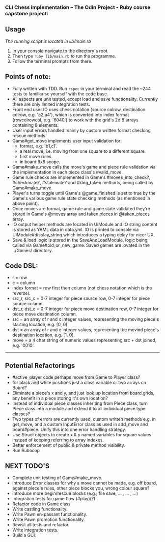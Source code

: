 ### CLI Chess implementation – The Odin Project - Ruby course capstone project:

## Usage
*The running script is located in lib/main.rb*
1. In your console navigate to the directory's root.
2. Then type `ruby lib/main.rb` to run the programme.
3. Follow the terminal prompts from there.

## Points of note:
- Fully written with TDD. Run `rspec` in your terminal and read the ~244 tests to familiarise yourself with the code base.
- All aspects are unit tested, except load and save functionality. Currently there are only limited integration tests.
- Front end user IO uses chess notation (source colrow, destination colrow, e.g. 'a2,a4'), which is converted into index format (rowcolrowcol, e.g. '6040') to work with the grid's 2d 8 arrays containing 8 elements. 
- User input errors handled mainly by custom written format checking rescue methods.
- Game#get_move implements user input validation for:
  - format, e.g. 'b1,c1'.
  - a real move; i.e. moving from one square to a different square.
  - first move rules.
  - in board 8x8 scope.
- Game#make_move calls the move's game and piece rule validation via the implementation in each piece class's #valid_move.
- Game rule checks are implemented in Game's #moves_into_check?, #checkmate?, #stalemate? and #king_taken methods, being called by Game#make_move.
- Player's turns toggle until Game's @game_finished is set to true by the Game's various game rule state checking methods (as mentioned in above point).
- Once moves are format, game rule and game state validated they're stored in Game's @moves array and taken pieces in @taken_pieces array.
- IO output helper methods are located in UiModule and IO string content is stored as YAML data in data.yml. IO is printed to console via UiModule#display_string which introduces a typing delay for nicer UX.
- Save & load logic is stored in the SaveAndLoadModule, logic being called via Game#old_or_new_game. Saved games are lovated in the ../Games/ directory.

## Code DSL:
- r = row
- c = column
- index format = row first then column (not chess notation which is the reverse).
- src_r, src_c = 0-7 integer for piece source row, 0-7 integer for piece source column.
- dst_r, dst_c = 0-7 integer for piece move destination row, 0-7 integer for piece move destination column.
- src = an array of r and c integer values, representing the moving piece's starting location, e.g. [0, 0].
- dst = an array of r and c integer values, representing the movind piece's destination location, e.g. [1, 0].
- move = a 4 char string of numeric values representing src + dst joined, e.g. '0010'. 

__________________________________________

## Potential Refactorings
- #active_player code perhaps move from Game to Player class?
- for black and white positions just a class variable or two arrays on Board?
- Eliminate a piece's x and y, and just look up location from board.grids, any benefit in a piece storing it's own location?
- Instead of individual piece classes inheriting from Piece class, turn Piece class into a module and extend it to all individual piece type classes?
- Two types of errors are currently used, custom written methods e.g. in get_move, and a custom InputError class as used in add_move and board#piece. Unify this into one error handling strategy.
- Use Struct objects to create x & y named variables for square values instead of keeping referring to array indexes.
- Better enforcement of public & private method visibility.
- Run Rubocop

## NEXT TODO'S 
- Complete unit testing of Game#make_move.
- introduce Error classes for why a move cannot be made, e.g. off board, against piece's rules, other piece blocks you, wrong colour square?
- introduce more begin/rescue blocks (e.g.; file save, ... , ... , ...)
- Integration tests for game flow (#play)(?)
- Refactor code in Game class
- Write castling functionality.
- Write Pawn en-passant functionality.
- Write Pawn promotion functionality.
- Revisit all tests and refactor.
- Write integration tests.
- Build a GUI.